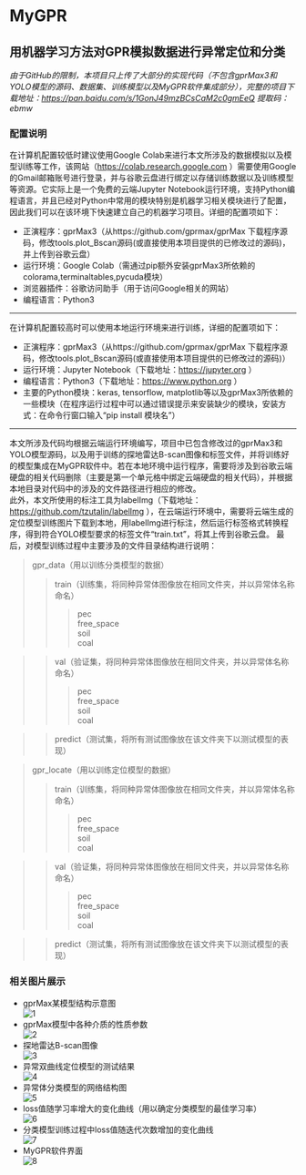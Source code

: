 # MyGPR
## 用机器学习方法对GPR模拟数据进行异常定位和分类
*由于GitHub的限制，本项目只上传了大部分的实现代码（不包含gprMax3和YOLO模型的源码、数据集、训练模型以及MyGPR软件集成部分），完整的项目下载地址：https://pan.baidu.com/s/1GonJ49mzBCsCaM2c0gmEeQ 提取码：ebmw*
### 配置说明
在计算机配置较低时建议使用Google Colab来进行本文所涉及的数据模拟以及模型训练等工作，该网站（https://colab.research.google.com ）需要使用Google的Gmail邮箱账号进行登录，并与谷歌云盘进行绑定以存储训练数据以及训练模型等资源。它实际上是一个免费的云端Jupyter Notebook运行环境，支持Python编程语言，并且已经对Python中常用的模块特别是机器学习相关模块进行了配置，因此我们可以在该环境下快速建立自己的机器学习项目。详细的配置项如下：<br>
* 正演程序：gprMax3（从https://github.com/gprmax/gprMax 下载程序源码，修改tools.plot_Bscan源码(或直接使用本项目提供的已修改过的源码)，并上传到谷歌云盘）
* 运行环境：Google Colab（需通过pip额外安装gprMax3所依赖的colorama,terminaltables,pycuda模块）
* 浏览器插件：谷歌访问助手（用于访问Google相关的网站）
* 编程语言：Python3
---
在计算机配置较高时可以使用本地运行环境来进行训练，详细的配置项如下：
* 正演程序：gprMax3（从https://github.com/gprmax/gprMax 下载程序源码，修改tools.plot_Bscan源码(或直接使用本项目提供的已修改过的源码)）
* 运行环境：Jupyter Notebook（下载地址：https://jupyter.org ）
* 编程语言：Python3（下载地址：https://www.python.org ）
* 主要的Python模块：keras, tensorflow, matplotlib等以及gprMax3所依赖的一些模块（在程序运行过程中可以通过错误提示来安装缺少的模块，安装方式：在命令行窗口输入“pip install 模块名”）
---
本文所涉及代码均根据云端运行环境编写，项目中已包含修改过的gprMax3和YOLO模型源码，以及用于训练的探地雷达B-scan图像和标签文件，并将训练好的模型集成在MyGPR软件中。若在本地环境中运行程序，需要将涉及到谷歌云端硬盘的相关代码删除（主要是第一个单元格中绑定云端硬盘的相关代码），并根据本地目录对代码中的涉及的文件路径进行相应的修改。<br>
此外，本文所使用的标注工具为labelImg（下载地址：https://github.com/tzutalin/labelImg ），在云端运行环境中，需要将云端生成的定位模型训练图片下载到本地，用labelImg进行标注，然后运行标签格式转换程序，得到符合YOLO模型要求的标签文件“train.txt”，将其上传到谷歌云盘。
最后，对模型训练过程中主要涉及的文件目录结构进行说明：
> gpr_data（用以训练分类模型的数据）<br>
>> train（训练集，将同种异常体图像放在相同文件夹，并以异常体名称命名）<br>
>>> pec<br>
>>> free_space<br>
>>> soil<br>
>>> coal<br>

>> val（验证集，将同种异常体图像放在相同文件夹，并以异常体名称命名）<br>
>>> pec<br>
>>> free_space<br>
>>> soil<br>
>>> coal<br>

>> predict（测试集，将所有测试图像放在该文件夹下以测试模型的表现）<br>

> gpr_locate（用以训练定位模型的数据）<br>
>> train（训练集，将同种异常体图像放在相同文件夹，并以异常体名称命名）<br>
>>> pec<br>
>>> free_space<br>
>>> soil<br>
>>> coal<br>

>> val（验证集，将同种异常体图像放在相同文件夹，并以异常体名称命名）<br>
>>> pec<br>
>>> free_space<br>
>>> soil<br>
>>> coal<br>

>> predict（测试集，将所有测试图像放在该文件夹下以测试模型的表现）<br>

### 相关图片展示
* gprMax某模型结构示意图<br>
![1](https://github.com/EugeneJie/MyGPR/blob/master/images/1.png)
* gprMax模型中各种介质的性质参数<br>
![2](https://github.com/EugeneJie/MyGPR/blob/master/images/2.png)
* 探地雷达B-scan图像<br>
![3](https://github.com/EugeneJie/MyGPR/blob/master/images/3.png)
* 异常双曲线定位模型的测试结果<br>
![4](https://github.com/EugeneJie/MyGPR/blob/master/images/4.png)
* 异常体分类模型的网络结构图<br>
![5](https://github.com/EugeneJie/MyGPR/blob/master/images/5.png)
* loss值随学习率增大的变化曲线（用以确定分类模型的最佳学习率）<br>
![6](https://github.com/EugeneJie/MyGPR/blob/master/images/6.png)
* 分类模型训练过程中loss值随迭代次数增加的变化曲线<br>
![7](https://github.com/EugeneJie/MyGPR/blob/master/images/7.png)
* MyGPR软件界面<br>
![8](https://github.com/EugeneJie/MyGPR/blob/master/images/8.png)
